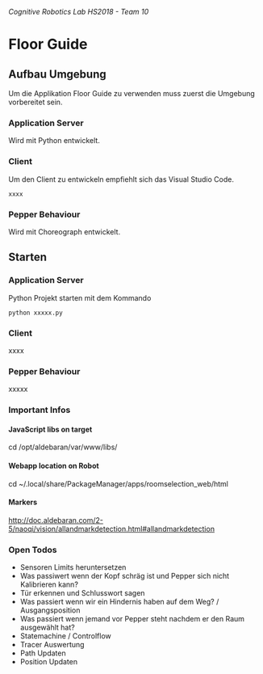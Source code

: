 _Cognitive Robotics Lab HS2018 - Team 10_

# Floor Guide
## Aufbau Umgebung
Um die Applikation Floor Guide zu verwenden muss zuerst die Umgebung vorbereitet sein.

### Application Server
Wird mit Python entwickelt.

### Client
Um den Client zu entwickeln empfiehlt sich das Visual Studio Code.
```
xxxx
```
### Pepper Behaviour
Wird mit Choreograph entwickelt.

## Starten
### Application Server
Python Projekt starten mit dem Kommando
```
python xxxxx.py
```
### Client
xxxx

### Pepper Behaviour
xxxxx

### Important Infos
#### JavaScript libs on target
cd /opt/aldebaran/var/www/libs/

#### Webapp location on Robot
cd ~/.local/share/PackageManager/apps/roomselection_web/html

#### Markers
http://doc.aldebaran.com/2-5/naoqi/vision/allandmarkdetection.html#allandmarkdetection

### Open Todos
* Sensoren Limits heruntersetzen
* Was passiwert wenn der Kopf schräg ist und Pepper sich nicht Kalibrieren kann?
* Tür erkennen und Schlusswort sagen
* Was passiert wenn wir ein Hindernis haben auf dem Weg? / Ausgangsposition
* Was passiert wenn jemand vor Pepper steht nachdem er den Raum ausgewählt hat?
* Statemachine / Controlflow
* Tracer Auswertung
* Path Updaten
* Position Updaten